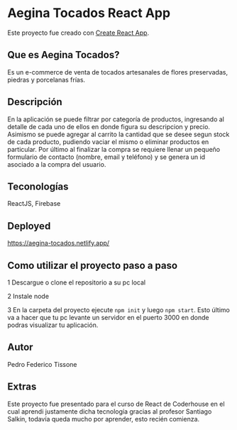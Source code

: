 # Aegina Tocados React App

Este proyecto fue creado con [Create React App](https://github.com/facebook/create-react-app).

## Que es Aegina Tocados?

Es un e-commerce de venta de tocados artesanales de flores preservadas, piedras y porcelanas frías.

## Descripción

En la aplicación se puede filtrar por categoría de productos, ingresando al detalle de cada uno de ellos en donde figura su descripcion y precio. Asimismo
se puede agregar al carrito la cantidad que se desee segun stock de cada producto, pudiendo vaciar el mismo o eliminar productos en particular. Por último al finalizar la compra se requiere llenar un pequeño formulario de contacto (nombre, email y teléfono) y se genera un id asociado a la compra del usuario.

## Teconologías

ReactJS, Firebase

## Deployed

https://aegina-tocados.netlify.app/

## Como utilizar el proyecto paso a paso

1 Descargue o clone el repositorio a su pc local

2 Instale node

3 En la carpeta del proyecto ejecute `npm init` y luego `npm start`. Esto último va a hacer que tu pc levante un servidor en el puerto 3000 en donde podras visualizar
tu aplicación.

## Autor

Pedro Federico Tissone

## Extras

Este proyecto fue presentado para el curso de React de Coderhouse en el cual aprendi justamente dicha tecnología gracias al profesor Santiago Salkin, todavía
queda mucho por aprender, esto recién comienza.